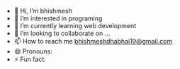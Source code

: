 - 👋 Hi, I’m bhishmesh
- 👀 I’m interested in programing
- 🌱 I’m currently learning web development
- 💞️ I’m looking to collaborate on ...
- 📫 How to reach me bhishmeshdhabhai19@gmail.com
- 😄 Pronouns: 
- ⚡ Fun fact: 

<!---
yogu19/yogu19 is a ✨ special ✨ repository because its `README.md` (this file) appears on your GitHub profile.
You can click the Preview link to take a look at your changes.
--->
